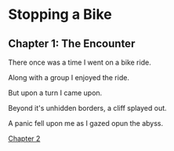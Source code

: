 <!DOCTYPE html>
<html>
<body>
<h1>Stopping a Bike</h1>
<h2>Chapter 1: The Encounter</h2>
<p>There once was a time I went on a bike ride.</p>
<p>Along with a group I enjoyed the ride.</p>
<p>But upon a turn I came upon.</p>
<p>Beyond it's unhidden borders, a cliff splayed out.</p>
<p>A panic fell upon me as I gazed opun the abyss.</p>
<a href="https://www.w3schools.com/">Chapter 2</a>
</body>
</html>